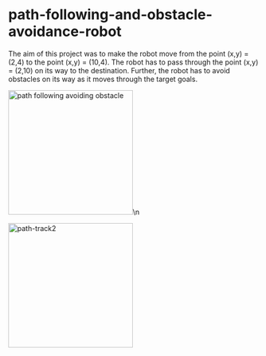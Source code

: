 # path-following-and-obstacle-avoidance-robot
The aim of this project was to make the robot move from the point (x,y) = (2,4) to the point (x,y) = (10,4). The robot has to pass through the point (x,y) = (2,10) on its way to the destination. Further, the robot has to avoid obstacles on its way as it moves through the target goals.








<img width="250" alt="path following avoiding obstacle" src="https://github.com/ANKITSINGH47/path-following-and-obstacle-avoidance-robot/assets/47277960/c1c1da18-e567-481d-a0d6-9a68c172c6c4">\n
























<img width="250" alt="path-track2" src="https://github.com/ANKITSINGH47/path-following-and-obstacle-avoidance-robot/assets/47277960/be3cff71-22ee-4727-b7ce-144b8a878781">


